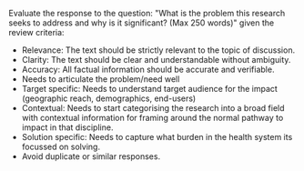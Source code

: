 Evaluate the response to the question: "What is the problem this research seeks to address and why is it significant? (Max 250 words)"
given the review criteria:

- Relevance: The text should be strictly relevant to the topic of discussion.
- Clarity: The text should be clear and understandable without ambiguity.
- Accuracy: All factual information should be accurate and verifiable.
- Needs to articulate the problem/need well
- Target specific: Needs to understand target audience for the impact (geographic reach, demographics, end-users)
- Contextual: Needs to start categorising the research into a broad field with contextual information for framing around the normal pathway to impact in that discipline. 
- Solution specific:  Needs to capture what burden in the health system its focussed on solving.
- Avoid duplicate or similar responses.
